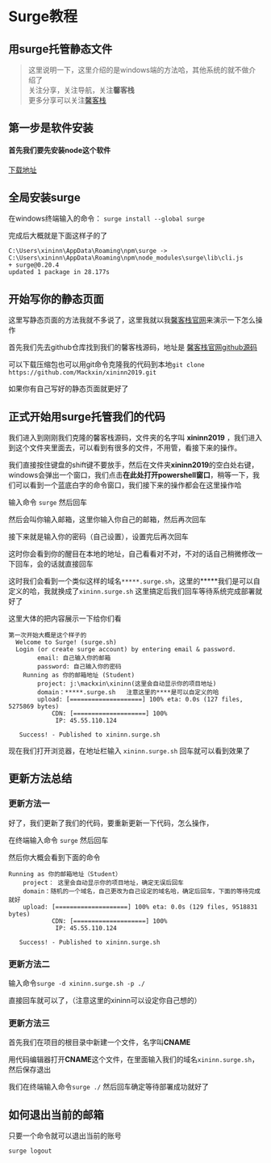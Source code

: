 # Surge教程

## 用surge托管静态文件

> 这里说明一下，这里介绍的是windows端的方法哈，其他系统的就不做介绍了   
> 关注分享，关注导航，关注**馨客栈**   
> 更多分享可以关注[馨客栈](http://mackxin.com)

## 第一步是软件安装

#### 首先我们要先安装node这个软件 

[下载地址](https://nodejs.org/zh-cn/)

## 全局安装surge

在windows终端输入的命令：  `surge install --global surge` 

完成后大概就是下面这样子的了

```
C:\Users\xininn\AppData\Roaming\npm\surge -> C:\Users\xininn\AppData\Roaming\npm\node_modules\surge\lib\cli.js
+ surge@0.20.4
updated 1 package in 28.177s

```
## 开始写你的静态页面

这里写静态页面的方法我就不多说了，这里我就以我[馨客栈官网](http://mackxin.com)来演示一下怎么操作

首先我们先去github仓库找到我们的馨客栈源码，地址是 [馨客栈官网github源码](https://github.com/mackxin/xininn2019) 

可以下载压缩包也可以用git命令克隆我的代码到本地`git clone https://github.com/Mackxin/xininn2019.git`

如果你有自己写好的静态页面就更好了

## 正式开始用surge托管我们的代码

我们进入到刚刚我们克隆的馨客栈源码，文件夹的名字叫 **xininn2019** ，我们进入到这个文件夹里面去，可以看到有很多的文件，不用管，看接下来的操作。

我们直接按住键盘的shift键不要放手，然后在文件夹**xininn2019**的空白处右键，windows会弹出一个窗口，我们点击**在此处打开powershell窗口**，稍等一下，我们可以看到一个蓝底白字的命令窗口，我们接下来的操作都会在这里操作哈

输入命令 `surge` 然后回车

然后会叫你输入邮箱，这里你输入你自己的邮箱，然后再次回车

接下来就是输入你的密码（自己设置），设置完后再次回车

这时你会看到你的醒目在本地的地址，自己看看对不对，不对的话自己稍微修改一下回车，会的话就直接回车

这时我们会看到一个类似这样的域名`*****.surge.sh`，这里的*****我们是可以自定义的哈，我就换成了`xininn.surge.sh` 这里搞定后我们回车等待系统完成部署就好了

这里大体的把内容展示一下给你们看

```
第一次开始大概是这个样子的
  Welcome to Surge! (surge.sh)
  Login (or create surge account) by entering email & password.
        email: 自己输入你的邮箱
        password: 自己输入你的密码
    Running as 你的邮箱地址 (Student)
        project: j:\mackxin\xininn(这里会自动显示你的项目地址)
        domain：*****.surge.sh   注意这里的****是可以自定义的哈
        upload: [====================] 100% eta: 0.0s (127 files, 5275869 bytes)
            CDN: [====================] 100%
             IP: 45.55.110.124

   Success! - Published to xininn.surge.sh
```

现在我们打开浏览器，在地址栏输入 `xininn.surge.sh` 回车就可以看到效果了

## 更新方法总结

### 更新方法一

好了，我们更新了我们的代码，要重新更新一下代码，怎么操作，

在终端输入命令 `surge` 然后回车

然后你大概会看到下面的命令

```
Running as 你的邮箱地址（Student）
    project： 这里会自动显示你的项目地址，确定无误后回车
    domain：随机的一个域名，自己更改为自己设定的域名哈，确定后回车，下面的等待完成就好
    upload: [====================] 100% eta: 0.0s (129 files, 9518831 bytes)
            CDN: [====================] 100%
             IP: 45.55.110.124

   Success! - Published to xininn.surge.sh
```

### 更新方法二

输入命令`surge -d xininn.surge.sh -p ./` 

直接回车就可以了，（注意这里的xininn可以设定你自己想的）

### 更新方法三

首先我们在项目的根目录中新建一个文件，名字叫**CNAME**

用代码编辑器打开**CNAME**这个文件，在里面输入我们的域名`xininn.surge.sh`，然后保存退出

我们在终端输入命令`surge ./` 然后回车确定等待部署成功就好了

## 如何退出当前的邮箱

只要一个命令就可以退出当前的账号

```
surge logout
```

##






